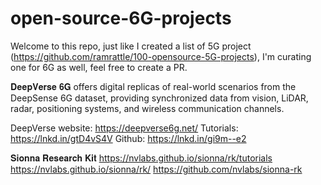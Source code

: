 # open-source-6G-projects
Welcome to this repo, just like I created a list of 5G project (https://github.com/ramrattle/100-opensource-5G-projects), I'm curating one for 6G as well, feel free to create a PR.





𝐃𝐞𝐞𝐩𝐕𝐞𝐫𝐬𝐞 𝟔𝐆 offers digital replicas of real-world scenarios from the DeepSense 6G dataset, providing synchronized data from vision, LiDAR, radar, positioning systems, and wireless communication channels.

DeepVerse website: https://deepverse6g.net/
Tutorials: https://lnkd.in/gtD4vS4V
Github: https://lnkd.in/gi9m--e2


𝐒𝐢𝐨𝐧𝐧𝐚 𝐑𝐞𝐬𝐞𝐚𝐫𝐜𝐡 𝐊𝐢𝐭
https://nvlabs.github.io/sionna/rk/tutorials
https://nvlabs.github.io/sionna/rk/
https://github.com/nvlabs/sionna-rk
